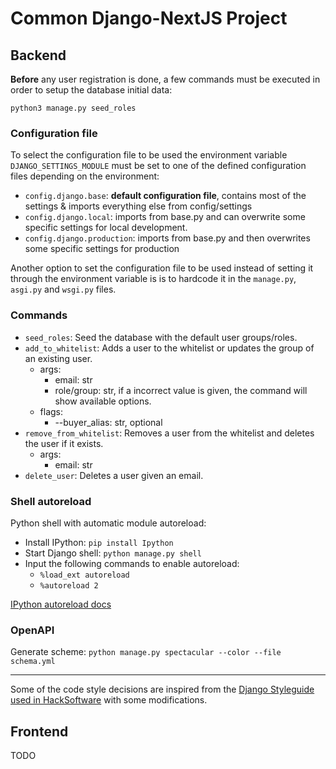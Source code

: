 # Common Django-NextJS Project

## Backend

**Before** any user registration is done, a few commands must be executed in order to setup the database initial data:

```
python3 manage.py seed_roles
```

### Configuration file

To select the configuration file to be used the environment variable `DJANGO_SETTINGS_MODULE` must be set to one of the defined configuration files depending on the environment:

- `config.django.base`: **default configuration file**, contains most of the settings & imports everything else from config/settings
- `config.django.local`: imports from base.py and can overwrite some specific settings for local development.
- `config.django.production`: imports from base.py and then overwrites some specific settings for production

Another option to set the configuration file to be used instead of setting it through the environment variable is is to hardcode it in the `manage.py`, `asgi.py` and `wsgi.py` files.

### Commands

- `seed_roles`: Seed the database with the default user groups/roles.
- `add_to_whitelist`: Adds a user to the whitelist or updates the group of an existing user.
    - args:
        - email: str
        - role/group: str, if a incorrect value is given, the command will show available options.
    - flags: 
        - --buyer_alias: str, optional
- `remove_from_whitelist`: Removes a user from the whitelist and deletes the user if it exists.
    - args:
        - email: str
- `delete_user`: Deletes a user given an email.

### Shell autoreload

Python shell with automatic module autoreload:

- Install IPython: `pip install Ipython`
- Start Django shell: `python manage.py shell`
- Input the following commands to enable autoreload:
    - `%load_ext autoreload`
    - `%autoreload 2`

[IPython autoreload docs](https://ipython.org/ipython-doc/3/config/extensions/autoreload.html)

### OpenAPI

Generate scheme: `python manage.py spectacular --color --file schema.yml`

---

Some of the code style decisions are inspired from the [Django Styleguide used in HackSoftware](https://github.com/HackSoftware/Django-Styleguide) with some modifications.

## Frontend

TODO